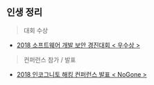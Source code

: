 ## 인생 정리
> 대회 수상
- [2018 소프트웨어 개발 보안 경진대회 < 우수상 >](https://github.com/l0vey0u/RESUME/blob/master/src/awards/%EC%86%8C%ED%94%84%ED%8A%B8%EC%9B%A8%EC%96%B4_%EA%B0%9C%EB%B0%9C%EB%B3%B4%EC%95%88_%EA%B2%BD%EC%A7%84%EB%8C%80%ED%9A%8C.md)
> 컨퍼런스 참가 / 발표
- [2018 인코그니토 해킹 컨퍼런스 발표 < NoGone >](https://github.com/l0vey0u/RESUME/blob/master/src/conf/IncognitoHackingConference.md)
